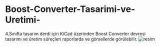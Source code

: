 # Boost-Converter-Tasarimi-ve-Uretimi-
4.Sınıfta tasarım derdi için KiCad üzerinden Boost Converter devresi tasarımı ve üretim süreçleri raporlarda ve görsellerde görülebilir.
![resim](https://github.com/verdanatesman/Boost-Converter-Tasarimi-ve-Uretimi-/blob/main/kart%20%C3%BCst.jpeg)
